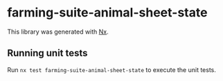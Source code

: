 # farming-suite-animal-sheet-state

This library was generated with [Nx](https://nx.dev).

## Running unit tests

Run `nx test farming-suite-animal-sheet-state` to execute the unit tests.
